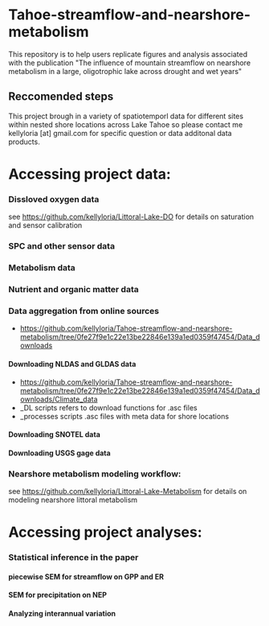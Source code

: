 # Tahoe-streamflow-and-nearshore-metabolism
This repository is to help users replicate figures and analysis associated with the publication "The influence of mountain streamflow on nearshore metabolism in a large, oligotrophic lake across drought and wet years" 

## Reccomended steps
This project brough in a variety of spatiotemporl data for different sites within nested shore locations across Lake Tahoe so please contact me kellyloria [at] gmail.com for specific question or data additonal data products. 

# Accessing project data:

### Dissloved oxygen data
see https://github.com/kellyloria/Littoral-Lake-DO for details on saturation and sensor calibration 
### SPC and other sensor data 
### Metabolism data 

### Nutrient and organic matter data

### Data aggregation from online sources
- https://github.com/kellyloria/Tahoe-streamflow-and-nearshore-metabolism/tree/0fe27f9e1c22e13be22846e139a1ed0359f47454/Data_downloads
#### Downloading NLDAS and GLDAS data
- https://github.com/kellyloria/Tahoe-streamflow-and-nearshore-metabolism/tree/0fe27f9e1c22e13be22846e139a1ed0359f47454/Data_downloads/Climate_data
- _DL scripts refers to download functions for .asc files
- _processes scripts .asc files with meta data for shore locations 
#### Downloading SNOTEL data
#### Downloading USGS gage data

### Nearshore metabolism modeling workflow:
see https://github.com/kellyloria/Littoral-Lake-Metabolism for details on modeling nearshore littoral metabolism

# Accessing project analyses:
### Statistical inference in the paper 
#### piecewise SEM for streamflow on GPP and ER 
#### SEM for precipitation on NEP
#### Analyzing interannual variation

